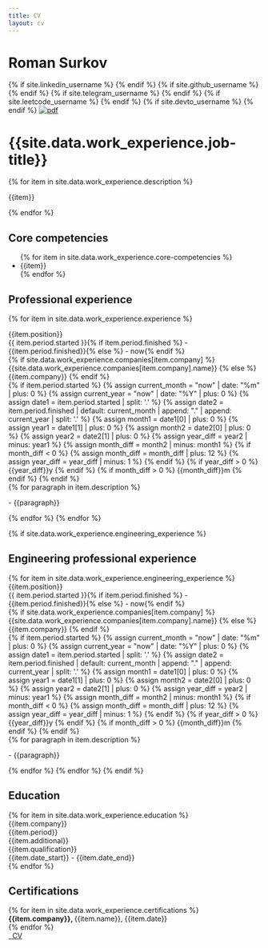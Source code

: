 ```yaml
---
title: CV
layout: cv
---
```

<div id="main">
    <div id="content">
<h1 class="name">Roman Surkov</h1>

<div class="container has-text-centered column is-full is-size-3 contacts">
{% if site.linkedin_username %}
<a href="http://linkedin.com/in/{{site.linkedin_username}}" target="_blank" class="has-text-black cv-contact printable"><i class="fab fa-linkedin"></i></a>
{% endif %}
{% if site.github_username %}
<a href="https://github.com/{{site.github_username}}" target="_blank" class="has-text-black cv-contact printable"><i class="fab fa-github"></i></a>
{% endif %}
{% if site.telegram_username %}
<a href="https://t.me/{{site.telegram_username}}" target="_blank" class="has-text-black cv-contact printable"><i class="fab fa-telegram"></i></a>
{% endif %}
{% if site.leetcode_username %}
<a href="https://leetcode.com/u/{{site.leetcode_username}}" target="_blank" class="has-text-black"><i class="fa fa-code"></i></a>
{% endif %}
{% if site.devto_username %}
<a href="https://dev.to/{{site.devto_username}}" target="_blank" class="has-text-black"><i class="fab fa-dev"></i></a>
{% endif %}
<a href="mailto:{{site.email}}" target="_blank" class="has-text-black cv-contact mail"><i class="fas fa-envelope"></i></a>
<a href="{{site.email}}" target="_blank" class="has-text-black cv-contact mail printable"><i class="fas fa-envelope"></i></a>
<a id="cv-link" href="/assets/files/cv.pdf" class="has-text-black cv-contact" onclick="handleCvLinkClick(event)">
    <img src="assets/images/icons/pdf.svg" alt="pdf">
</a>
</div>

<h1>{{site.data.work_experience.job-title}}</h1>

{% for item in site.data.work_experience.description %}
<p class="cv-description">{{item}}</p>
{% endfor %}

<h2>
Core competencies
</h2>

<ul class="cv-core-competencies is-marginless">
{% for item in site.data.work_experience.core-competencies %}
    <li>{{item}}</li>
{% endfor %}
</ul>

<h2>
Professional experience
</h2>

{% for item in site.data.work_experience.experience %}
<div class="cv-experience-header">
    <div class="cv-position">{{item.position}}</div>
    <div class="cv-experience-period">{{ item.period.started }}{% if item.period.finished %} - {{item.period.finished}}{% else %} - now{% endif %}</div>
</div>
<div class="cv-experience-header">
    <div class="cv-company">
{% if site.data.work_experience.companies[item.company] %}
{{site.data.work_experience.companies[item.company].name}}
{% else %}
{{item.company}}
{% endif %}</div>
    <div class="cv-experience-period-diff">
        {% if item.period.started %}
            {% assign current_month = "now" | date: "%m" | plus: 0 %}
            {% assign current_year = "now" | date: "%Y" | plus: 0 %}
            {% assign date1 = item.period.started | split: '.' %}
            {% assign date2 = item.period.finished | default: current_month | append: "." | append: current_year | split: '.' %}
            {% assign month1 = date1[0] | plus: 0 %}
            {% assign year1 = date1[1] | plus: 0 %}
            {% assign month2 = date2[0] | plus: 0 %}
            {% assign year2 = date2[1] | plus: 0 %}
            {% assign year_diff = year2 | minus: year1 %}
            {% assign month_diff = month2 | minus: month1 %}
            {% if month_diff < 0 %}
                {% assign month_diff = month_diff | plus: 12 %}
                {% assign year_diff = year_diff | minus: 1 %}
            {% endif %}
            {% if year_diff > 0 %}
                {{year_diff}}y
            {% endif %}
            {% if month_diff > 0 %}
                {{month_diff}}m
            {% endif %}
        {% endif %}
    </div>
</div>
{% for paragraph in item.description %}
<p class="cv-description">- {{paragraph}}</p>
{% endfor %}
{% endfor %}

{% if site.data.work_experience.engineering_experience %}
<h2>Engineering professional experience</h2>
{% for item in site.data.work_experience.engineering_experience %}
<div class="cv-experience-header">
    <div class="cv-position">{{item.position}}</div>
    <div class="cv-experience-period">{{ item.period.started }}{% if item.period.finished %} - {{item.period.finished}}{% else %} - now{% endif %}</div>
</div>
<div class="cv-experience-header">
    <div class="cv-company">
{% if site.data.work_experience.companies[item.company] %}
{{site.data.work_experience.companies[item.company].name}}
{% else %}
{{item.company}}
{% endif %}</div>
    <div class="cv-experience-period-diff">
        {% if item.period.started %}
            {% assign current_month = "now" | date: "%m" | plus: 0 %}
            {% assign current_year = "now" | date: "%Y" | plus: 0 %}
            {% assign date1 = item.period.started | split: '.' %}
            {% assign date2 = item.period.finished | default: current_month | append: "." | append: current_year | split: '.' %}
            {% assign month1 = date1[0] | plus: 0 %}
            {% assign year1 = date1[1] | plus: 0 %}
            {% assign month2 = date2[0] | plus: 0 %}
            {% assign year2 = date2[1] | plus: 0 %}
            {% assign year_diff = year2 | minus: year1 %}
            {% assign month_diff = month2 | minus: month1 %}
            {% if month_diff < 0 %}
                {% assign month_diff = month_diff | plus: 12 %}
                {% assign year_diff = year_diff | minus: 1 %}
            {% endif %}
            {% if year_diff > 0 %}
                {{year_diff}}y
            {% endif %}
            {% if month_diff > 0 %}
                {{month_diff}}m
            {% endif %}
        {% endif %}
    </div>
</div>
{% for paragraph in item.description %}
<p class="cv-description">- {{paragraph}}</p>
{% endfor %}
{% endfor %}
{% endif %}
<h2>Education</h2>
{% for item in site.data.work_experience.education %}
<div>
    <div class="cv-education-header">
        <div class="cv-company">{{item.company}}</div>
        <div class="cv-experience-period-diff">{{item.period}}</div>
    </div>
    <div class="cv-education-header">
        <div class="cv-description">
            <div>{{item.additional}}</div>
            <div>{{item.qualification}}</div>
        </div>
        <div class="cv-experience-period">{{item.date_start}} - {{item.date_end}}</div>
    </div>
</div>
{% endfor %}

<h2>Certifications</h2>
{% for item in site.data.work_experience.certifications %}
<div class="cv-summary">
    <strong>{{item.company}}, </strong>
    <span>{{item.name}}, </span>
    <span>{{item.date}}</span>
</div>
{% endfor %}
</div>
</div>

<div class="cv-download">
<a id="cv-link-btn" href="/assets/files/cv.pdf" onclick="handleCvLinkClick(event)" class="button is-rounded is-uppercase has-text-weight-normal is-black is-outlined">
<i class="fas fa-file-download"></i>&nbsp;&nbsp;CV
</a>
</div>
<script src="assets/js/cv-print.js"></script>